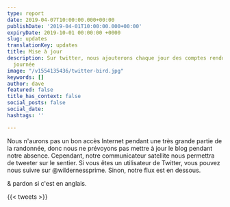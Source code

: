 ```yaml
---
type: report
date: 2019-04-07T10:00:00.000+00:00
publishDate: '2019-04-01T10:00:00.000+00:00'
expiryDate: 2019-10-01 00:00:00 +0000
slug: updates
translationKey: updates
title: Mise à jour
description: Sur twitter, nous ajouterons chaque jour des comptes rendus de notre
  journée
image: "/v1554135436/twitter-bird.jpg"
keywords: []
author: dave
featured: false
title_has_context: false
social_posts: false
social_date: 
hashtags: ''

---
```

Nous n'aurons pas un bon accès Internet pendant une très grande partie de la randonnée, donc nous ne prévoyons pas mettre à jour le blog pendant notre absence. Cependant, notre communicateur satellite nous permettra de tweeter sur le sentier. Si vous êtes un utilisateur de Twitter, vous pouvez nous suivre sur @wildernessprime. Sinon, notre flux est en dessous.

& pardon si c'est en anglais.

{{< tweets >}}